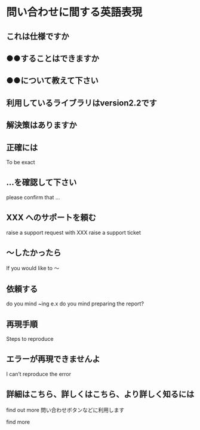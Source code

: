 # 問い合わせに間する英語表現

## これは仕様ですか

## ●●することはできますか

## ●●について教えて下さい

## 利用しているライブラリはversion2.2です

## 解決策はありますか

## 正確には

To be exact

## ...を確認して下さい

please confirm that ...

## XXX へのサポートを頼む

raise a support request with XXX
raise a support ticket 

## ～したかったら

If you would like to ～

## 依頼する

do you mind ~ing
e.x 	do you mind preparing the report?

## 再現手順
Steps to reproduce

## エラーが再現できませんよ
I can’t reproduce the error

## 詳細はこちら、詳しくはこちら、より詳しく知るには

find out more
問い合わせボタンなどに利用します

find more

